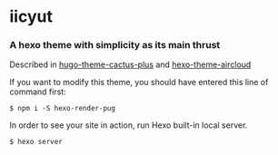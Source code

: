 # iicyut

### A hexo theme with simplicity as its main thrust

Described in [hugo-theme-cactus-plus](https://github.com/nodejh/hugo-theme-cactus-plus) and [hexo-theme-aircloud](https://github.com/aircloud/hexo-theme-aircloud)

If you want to modify this theme, you should have entered this line of command first:

```
$ npm i -S hexo-render-pug
```

In order to see your site in action, run Hexo built-in local server.

```
$ hexo server
```